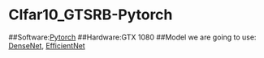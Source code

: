# CIfar10_GTSRB-Pytorch

##Software:[Pytorch](https://pytorch.org/)
##Hardware:GTX 1080
##Model we are going to use: [DenseNet](https://arxiv.org/abs/1608.06993), [EfficientNet](https://arxiv.org/abs/1905.11946)
